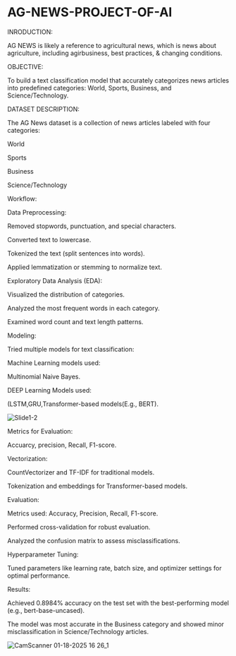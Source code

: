# AG-NEWS-PROJECT-OF-AI

INRODUCTION:

AG NEWS is likely a reference  to agricultural news, which is news about agriculture, including agirbusiness, best practices, & changing conditions.

OBJECTIVE:

To build a text classification model that accurately categorizes news articles into predefined categories: World, Sports, Business, and Science/Technology.

DATASET DESCRIPTION:

The AG News dataset is a collection of news articles labeled with four categories:

World

Sports

Business

Science/Technology

Workflow:

Data Preprocessing:

Removed stopwords, punctuation, and special characters.

Converted text to lowercase.

Tokenized the text (split sentences into words).

Applied lemmatization or stemming to normalize text.

Exploratory Data Analysis (EDA):

Visualized the distribution of categories.

Analyzed the most frequent words in each category.

Examined word count and text length patterns.




Modeling:

Tried multiple models for text classification:

Machine Learning models used:

Multinomial Naive Bayes.

DEEP Learning Models used:

(LSTM,GRU,Transformer-based models(E.g., BERT).

![Slide1-2](https://github.com/user-attachments/assets/66d54083-6a5a-4c07-8cd2-0c8ee700f588)


Metrics for Evaluation:

Accuarcy, precision, Recall, F1-score.


Vectorization:

CountVectorizer and TF-IDF for traditional models.

Tokenization and embeddings for Transformer-based models.

Evaluation:

Metrics used: Accuracy, Precision, Recall, F1-score.

Performed cross-validation for robust evaluation.

Analyzed the confusion matrix to assess misclassifications.

Hyperparameter Tuning:

Tuned parameters like learning rate, batch size, and optimizer settings for optimal performance.

Results:

Achieved 0.8984% accuracy on the test set with the best-performing model (e.g., bert-base-uncased).

The model was most accurate in the Business category and showed minor misclassification in Science/Technology articles.

![CamScanner 01-18-2025 16 26_1](https://github.com/user-attachments/assets/7cbbc5d4-900c-4563-9f5f-76538faf007f)











